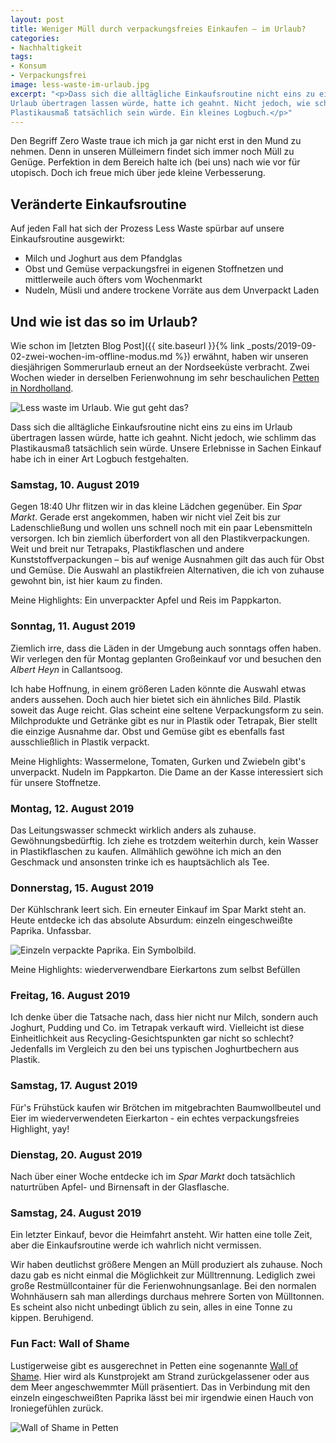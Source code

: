 ```yaml
---
layout: post
title: Weniger Müll durch verpackungsfreies Einkaufen – im Urlaub?
categories:
- Nachhaltigkeit
tags:
- Konsum
- Verpackungsfrei
image: less-waste-im-urlaub.jpg
excerpt: "<p>Dass sich die alltägliche Einkaufsroutine nicht eins zu eins im
Urlaub übertragen lassen würde, hatte ich geahnt. Nicht jedoch, wie schlimm das
Plastikausmaß tatsächlich sein würde. Ein kleines Logbuch.</p>"
---
```


Den Begriff Zero Waste traue ich mich ja gar nicht erst in den Mund zu nehmen.
Denn in unseren Mülleimern findet sich immer noch Müll zu Genüge. Perfektion in
dem Bereich halte ich (bei uns) nach wie vor für utopisch. Doch ich freue mich
über jede kleine Verbesserung.

## Veränderte Einkaufsroutine

Auf jeden Fall hat sich der Prozess Less Waste spürbar auf unsere Einkaufsroutine
ausgewirkt:

* Milch und Joghurt aus dem Pfandglas
* Obst und Gemüse verpackungsfrei in eigenen Stoffnetzen und mittlerweile auch
  öfters vom Wochenmarkt
* Nudeln, Müsli und andere trockene Vorräte aus dem Unverpackt Laden

## Und wie ist das so im Urlaub?

Wie schon im [letzten Blog Post]({{ site.baseurl }}{% link _posts/2019-09-02-zwei-wochen-im-offline-modus.md %}) erwähnt, haben wir unseren diesjährigen Sommerurlaub erneut
an der Nordseeküste verbracht. Zwei Wochen wieder in derselben Ferienwohnung im
sehr beschaulichen
[Petten in Nordholland](https://www.google.com/maps/place/Petten,+Niederlande/@52.7621277,4.6514279,14z/data=!3m1!4b1!4m5!3m4!1s0x47cf5b24154dec07:0x6582129561329bfe!8m2!3d52.7645968!4d4.6615332).

![Less waste im Urlaub. Wie gut geht das?]({{site.baseurl}}/assets/img/posts/less-waste-im-urlaub.jpg)

Dass sich die alltägliche Einkaufsroutine nicht eins zu eins im Urlaub
übertragen lassen würde, hatte ich geahnt. Nicht jedoch, wie schlimm das
Plastikausmaß tatsächlich sein würde. Unsere Erlebnisse in Sachen Einkauf habe
ich in einer Art Logbuch festgehalten.

### Samstag, 10. August 2019

Gegen 18:40 Uhr flitzen wir in das kleine Lädchen gegenüber. Ein *Spar Markt*.
Gerade erst angekommen, haben wir nicht viel Zeit bis zur Ladenschließung und
wollen uns schnell noch mit ein paar Lebensmitteln versorgen. Ich bin ziemlich
überfordert von all den Plastikverpackungen. Weit und breit nur Tetrapaks,
Plastikflaschen und andere Kunststoffverpackungen – bis auf wenige Ausnahmen
gilt das auch für Obst und Gemüse. Die Auswahl an plastikfreien Alternativen,
die ich von zuhause gewohnt bin, ist hier kaum zu finden.

Meine Highlights: Ein unverpackter Apfel und Reis im Pappkarton.

### Sonntag, 11. August 2019

Ziemlich irre, dass die Läden in der Umgebung auch sonntags offen haben. Wir
verlegen den für Montag geplanten Großeinkauf vor und besuchen den *Albert Heyn*
in Callantsoog.

Ich habe Hoffnung, in einem größeren Laden könnte die Auswahl etwas anders
aussehen. Doch auch hier bietet sich ein ähnliches Bild. Plastik soweit das Auge
reicht. Glas scheint eine seltene Verpackungsform zu sein. Milchprodukte und
Getränke gibt es nur in Plastik oder Tetrapak, Bier stellt die einzige Ausnahme
dar. Obst und Gemüse gibt es ebenfalls fast ausschließlich in Plastik verpackt.

Meine Highlights: Wassermelone, Tomaten, Gurken und Zwiebeln gibt's unverpackt.
Nudeln im Pappkarton. Die Dame an der Kasse interessiert sich für unsere
Stoffnetze.

### Montag, 12. August 2019

Das Leitungswasser schmeckt wirklich anders als zuhause. Gewöhnungsbedürftig.
Ich ziehe es trotzdem weiterhin durch, kein Wasser in Plastikflaschen zu kaufen.
Allmählich gewöhne ich mich an den Geschmack und ansonsten trinke ich es
hauptsächlich als Tee.

### Donnerstag, 15. August 2019

Der Kühlschrank leert sich. Ein erneuter Einkauf im Spar Markt steht an. Heute
entdecke ich das absolute Absurdum: einzeln eingeschweißte Paprika. Unfassbar.

![Einzeln verpackte Paprika. Ein Symbolbild.]({{site.baseurl}}/assets/img/posts/paprika-einzeln-verpackt.jpg)

Meine Highlights: wiederverwendbare Eierkartons zum selbst Befüllen

### Freitag, 16. August 2019

Ich denke über die Tatsache nach, dass hier nicht nur Milch, sondern auch
Joghurt, Pudding und Co. im Tetrapak verkauft wird. Vielleicht ist diese
Einheitlichkeit aus Recycling-Gesichtspunkten gar nicht so schlecht? Jedenfalls
im Vergleich zu den bei uns typischen Joghurtbechern aus Plastik.

### Samstag, 17. August 2019

Für's Frühstück kaufen wir Brötchen im mitgebrachten Baumwollbeutel und Eier im
wiederverwendeten Eierkarton - ein echtes verpackungsfreies Highlight, yay!

### Dienstag, 20. August 2019

Nach über einer Woche entdecke ich im *Spar Markt* doch tatsächlich naturtrüben
Apfel- und Birnensaft in der Glasflasche.

### Samstag, 24. August 2019

Ein letzter Einkauf, bevor die Heimfahrt ansteht. Wir hatten eine tolle Zeit,
aber die Einkaufsroutine werde ich wahrlich nicht vermissen.

Wir haben deutlichst größere Mengen an Müll produziert als zuhause. Noch dazu
gab es nicht einmal die Möglichkeit zur Mülltrennung. Lediglich zwei große
Restmüllcontainer für die Ferienwohnungsanlage. Bei den normalen Wohnhäusern sah
man allerdings durchaus mehrere Sorten von Mülltonnen. Es scheint also nicht
unbedingt üblich zu sein, alles in eine Tonne zu kippen. Beruhigend.

### Fun Fact: Wall of Shame

Lustigerweise gibt es ausgerechnet in Petten eine sogenannte [Wall of Shame](https://www.google.com/search?q=petten+wall+of+shame&client=ms-android-samsung&prmd=imnv&source=lnms&tbm=isch&sa=X&ved=2ahUKEwjy9LrEyL7kAhUFUlAKHS0sBkYQ_AUoAXoECA0QAQ&cshid=1567854388725&biw=360&bih=612).
Hier wird als Kunstprojekt am Strand zurückgelassener oder aus dem Meer
angeschwemmter Müll präsentiert. Das in Verbindung mit den einzeln
eingeschweißten Paprika lässt bei mir irgendwie einen Hauch von Ironiegefühlen
zurück.

![Wall of Shame in Petten]({{site.baseurl}}/assets/img/posts/wall-of-shame-petten.jpg)
